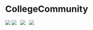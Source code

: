 # CollegeCommunity
![](https://github.com/Bacchuc/CollegeCommunity/raw/master/app/src/main/res/drawble/git_readerme1.jpg)
![](https://github.com/Bacchuc/CollegeCommunity/raw/master/app/src/main/res/drawble/git_readerme2.jpg)  
![](https://github.com/Bacchuc/CollegeCommunity/raw/master/app/src/main/res/drawble/git_readerme3.jpg)  
![](https://github.com/Bacchuc/CollegeCommunity/raw/master/app/src/main/res/drawble/git_readerme4.jpg)    
